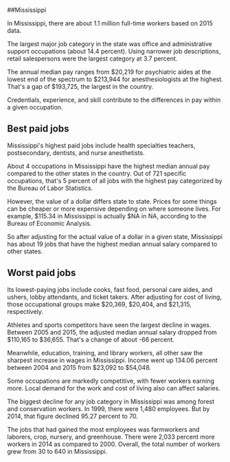 

##Mississippi

In Mississippi, there are about 1.1 million full-time workers based on 2015 data.

The largest major job category in the state was <span class='occ_title_em state'>office and administrative support occupations</span> (about 14.4 percent). Using narrower job descriptions, <span class='occ_title_em state'>retail salespersons</span> were the largest category at 3.7 percent.
               
The annual median pay ranges from $20,219 for <span class='occ_title_em state'>psychiatric aides</span> at the lowest end of the spectrum to  $213,944 for <span class='occ_title_em state'>anesthesiologists</span> at the highest. That's a gap of $193,725, the largest in the country.
          
Credentials, experience, and skill contribute to the differences in pay within a given occupation.

## Best paid jobs
Mississippi's highest paid jobs include <span class='occ_title_em state'>health specialties teachers, postsecondary, dentists</span>, and <span class='occ_title_em state'>nurse anesthetists</span>.
               
About 4 occupations in Mississippi have the highest median annual pay compared to the other states in the country. Out of 721 specific occupations, that's 5 percent of all jobs with the highest pay categorized by the Bureau of Labor Statistics.
               
However, the value of a dollar differs state to state. Prices for some things can be cheaper or more expensive depending on where someone lives. For example, $115.34 in Mississippi is actually $NA in NA, according to the Bureau of Economic Analysis.
               
So after adjusting for the actual value of a dollar in a given state, Mississippi has about 19 jobs that have the highest median annual salary compared to other states.
               
## Worst paid jobs

Its lowest-paying jobs include <span class='occ_title_em state'>cooks, fast food</span>, <span class='occ_title_em state'>personal care aides</span>, and <span class='occ_title_em state'>ushers, lobby attendants, and ticket takers</span>. After adjusting for cost of living, those occupational groups make $20,369,  $20,404, and  $21,315, respectively.
               
<span class='occ_title_em state'>Athletes and sports competitors</span> have seen the largest decline in wages. Between 2005 and 2015, the adjusted median annual salary dropped from $110,165 to $36,655. That's a change of about -66 percent.
               
Meanwhile, <span class='occ_title_em state'>education, training, and library workers, all other</span> saw the sharpest increase in wages in Mississippi. Income went up 134.06 percent between 2004 and 2015 from $23,092 to $54,048.

Some occupations are markedly competitive, with fewer workers earning more. Local demand for the work and cost of living also can affect salaries.

            
The biggest decline for any job category in Mississippi was among <span class='occ_title_em state'>forest and conservation workers</span>. In 1999, there were 1,480 employees. But by 2014, that figure declined 95.27 percent to 70. 
               
The jobs that had gained the most employees was farmworkers and laborers, crop, nursery, and greenhouse. There were 2,033 percent more workers in 2014 as compared to 2000. Overall, the total number of workers grew from 30 to 640 in Mississippi.

